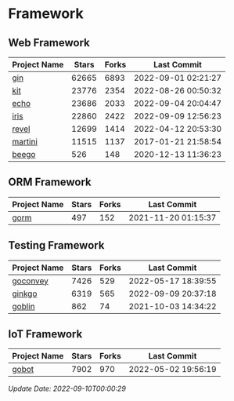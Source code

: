 # Framework

## Web Framework
| Project Name | Stars | Forks | Last Commit |
| ------------ | ----- | ----- | ----------- |
| [gin](https://github.com/gin-gonic/gin) | 62665 | 6893 | 2022-09-01 02:21:27 |
| [kit](https://github.com/go-kit/kit) | 23776 | 2354 | 2022-08-26 00:50:32 |
| [echo](https://github.com/labstack/echo) | 23686 | 2033 | 2022-09-04 20:04:47 |
| [iris](https://github.com/kataras/iris) | 22860 | 2422 | 2022-09-09 12:56:23 |
| [revel](https://github.com/revel/revel) | 12699 | 1414 | 2022-04-12 20:53:30 |
| [martini](https://github.com/go-martini/martini) | 11515 | 1137 | 2017-01-21 21:58:54 |
| [beego](https://github.com/astaxie/beego) | 526 | 148 | 2020-12-13 11:36:23 |

## ORM Framework
| Project Name | Stars | Forks | Last Commit |
| ------------ | ----- | ----- | ----------- |
| [gorm](https://github.com/jinzhu/gorm) | 497 | 152 | 2021-11-20 01:15:37 |

## Testing Framework
| Project Name | Stars | Forks | Last Commit |
| ------------ | ----- | ----- | ----------- |
| [goconvey](https://github.com/smartystreets/goconvey) | 7426 | 529 | 2022-05-17 18:39:55 |
| [ginkgo](https://github.com/onsi/ginkgo) | 6319 | 565 | 2022-09-09 20:37:18 |
| [goblin](https://github.com/franela/goblin) | 862 | 74 | 2021-10-03 14:34:22 |

## IoT Framework
| Project Name | Stars | Forks | Last Commit |
| ------------ | ----- | ----- | ----------- |
| [gobot](https://github.com/hybridgroup/gobot) | 7902 | 970 | 2022-05-02 19:56:19 |

*Update Date: 2022-09-10T00:00:29*